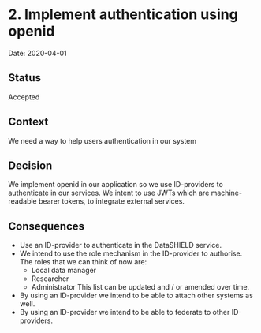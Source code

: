# 2. Implement authentication using openid

Date: 2020-04-01

## Status

Accepted

## Context

We need a way to help users authentication in our system

## Decision

We implement openid in our application so we use ID-providers to authenticate in our services.
We intent to use JWTs which are machine-readable bearer tokens, to integrate external services.

## Consequences

- Use an ID-provider to authenticate in the DataSHIELD service.
- We intend to use the role mechanism in the ID-provider to authorise. The roles that we can think of now are:
  - Local data manager
  - Researcher
  - Administrator
  This list can be updated and / or amended over time.
- By using an ID-provider we intend to be able to attach other systems as well.
- By using an ID-provider we intend to be able to federate to other ID-providers.
